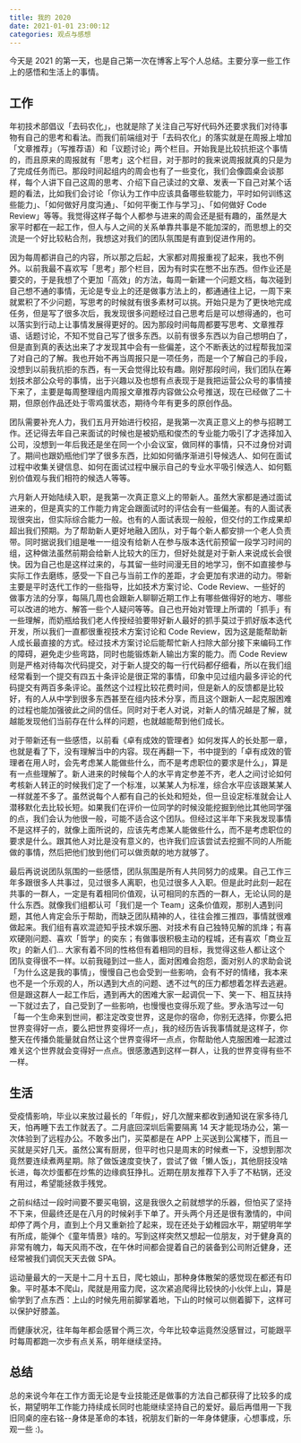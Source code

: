 ```yaml
---
title: 我的 2020
date: 2021-01-01 23:00:12
categories: 观点与感想
---
```

今天是 2021 的第一天，也是自己第一次在博客上写个人总结。主要分享一些工作上的感悟和生活上的事情。

## 工作
年初技术部倡议「去码农化」，也就是除了关注自己写好代码外还要求我们对待事物有自己的思考和看法。而我们前端组对于「去码农化」的落实就是在周报上增加「文章推荐」（写推荐语）和「议题讨论」两个栏目。开始我是比较抗拒这个事情的，而且原来的周报就有「思考」这个栏目，对于那时的我来说周报就真的只是为了完成任务而已。那段时间起组内的周会也有了一些变化，我们会像圆桌会谈那样，每个人讲下自己这周的思考、介绍下自己读过的文章、发表一下自己对某个话题的看法，比如我们会讨论「你认为工作中应该具备哪些软能力，平时如何训练这些能力」、「如何做好月度沟通」、「如何平衡工作与学习」、「如何做好 Code Review」等等。我觉得这样子每个人都参与进来的周会还是挺有趣的，虽然是大家平时都在一起工作，但人与人之间的关系单靠共事是不能加深的，而思想上的交流是一个好比较粘合剂，我想这对我们的团队氛围是有直到促进作用的。

因为每周都讲自己的内容，所以那之后起，大家都对周报重视了起来，我也不例外。以前我最不喜欢写「思考」那个栏目，因为有时实在憋不出东西。但作业还是要交的，于是我想了个更加「高效」的方法，每周一新建一个问题文档，每次碰到自己想不通的事情，无论是专业上的还是做事方法上的，都通通往上记，一周下来就累积了不少问题，写思考的时候就有很多素材可以挑。开始只是为了更快地完成任务，但是写了很多次后，我发现很多问题经过自己思考后是可以想得通的，也可以落实到行动上让事情发展得更好的。因为那段时间每周都要写思考、文章推荐语、话题讨论，不知不觉自己写了很多东西。以前有很多东西以为自己想明白了，但是直到真的表达出来了才发现其中会有一些偏差，这个不断表达的过程帮我加深了对自己的了解。我也开始不再当周报只是一项任务，而是一个了解自己的手段，没想到以前我抗拒的东西，有一天会觉得比较有趣。刚好那段时间，我们团队在筹划技术部公众号的事情，出于兴趣以及也想有点表现于是我把运营公众号的事情接下来了，主要是每周整理组内周报文章推荐内容做公众号推送，现在已经做了二十期，但原创作品还处于零鸡蛋状态，期待今年有更多的原创作品。

团队需要补充人力，我们五月开始进行校招，是我第一次真正意义上的参与招聘工作。还记得去年自己来面试的时候也是被奶瓶和俊杰的专业能力吸引了才选择加入公司，没想到一年后我还是坐在同一个小会议室，做同样的事情，只不过身份对调了。期间也跟奶瓶他们学了很多东西，比如如何循序渐进引导候选人、如何在面试过程中收集关键信息、如何在面试过程中展示自己的专业水平吸引候选人、如何甄别价值观与我们相符的候选人等等。

六月新人开始陆续入职，是我第一次真正意义上的带新人。虽然大家都是通过面试进来的，但是真实的工作能力肯定会跟面试时的评估会有一些偏差。有的人面试表现很突出，但实际综合能力一般。也有的人面试表现一般般，但交付的工作成果却超出我们预期。为了帮助新人更好地融入团队，对于每个新人都安排一个老人负责带。同时据说我们组是唯一一组没有给新人在参与版本迭代前预留一段学习时间的组，这种做法虽然前期会给新人比较大的压力，但好处就是对于新人来说成长会很快。因为自己也是这样过来的，与其留一些时间漫无目的地学习，倒不如直接参与实际工作去磨练，感受一下自己与当前工作的差距，才会更加有求进的动力。带新主要是平时迭代工作的一些指导，比如技术方案讨论、Code Review、一些好的做事方法的分享，每隔几周也会跟新人聊聊近期工作上有哪些做得好的地方、哪些可以改进的地方、解答一些个人疑问等等。自己也开始对管理上所谓的「抓手」有一些理解，而奶瓶给我们老人传授经验要带好新人最好的抓手莫过于抓好版本迭代开发，所以我们一直都很重视技术方案讨论和 Code Review，因为这是能帮助新人成长最直接的方式。经过技术方案讨论后能帮忙新人扫除大部分接下来编码工作的障碍，避免走少些弯路，同时也能锻炼新人输出方案的能力。而 Code Review 则是严格对待每次代码提交，对于新人提交的每一行代码都仔细看，所以在我们组经常看到一个提交有四五十条评论是很正常的事情，印象中见过组内最多评论的代码提交有两百多条评论。虽然这个过程比较花费时间，但是新人的反馈都是比较好，有的人从中学到很多东西甚至在组内技术分享，而且这个跟新人一起克服困难的过程也能加强彼此之间的信任。同时对于老人对说，对新人的情况越是了解，就越能发现他们当前存在什么样的问题，也就越能帮到他们成长。

对于带新还有一些感悟，以前看《卓有成效的管理者》如何发挥人的长处那一章，也就是看了下，没有理解当中的内容。现在再翻一下，书中提到的「卓有成效的管理者在用人时，会先考虑某人能做些什么，而不是考虑职位的要求是什么」，算是有一点些理解了。新人进来的时候每个人的水平肯定参差不齐，老人之间讨论如何考核新人转正的时候我们定了一个标准，以某某人为标准，综合水平应该跟某某人一样就差不多了。虽然说每个人都有自己的长处和短处，但一旦设定标准就会让人潜移默化去比较长短。如果我们在评价一位同学的时候没能挖掘到他比其他同学强的点，我们会认为他很一般，可能不适合这个团队。但经过这半年下来我发现事情不是这样子的，就像上面所说的，应该先考虑某人能做些什么，而不是考虑职位的要求是什么。跟其他人对比是没有意义的，也许我们应该尝试去挖掘不同的人所能做的事情，然后把他们放到他们可以做贡献的地方就够了。

最后再说说团队氛围的一些感悟，团队氛围是所有人共同努力的成果。自己工作三年多跟很多人共事过，见过很多人离职，也见过很多人入职。但是此时此刻一起在共事的一群人，一定是有着相同价值观，认可相同的东西的一群人，无论认同的是什么东西。就像我们组都认可「我们是一个 Team」这条价值观，那别人遇到问题，其他人肯定会乐于帮助，而缺乏团队精神的人，往往会推三推四，事情就很难做起来。我们组有喜欢混迹知乎技术娱乐圈、对技术有自己独特见解的凯烽；有喜欢硬刚问题、喜欢「哲学」的奕东；有做事很积极主动的程城，还有喜欢「商业互吹」的新人们… 大家有着不同的性格但有着相同的目标，我觉得这些人都让这个团队变得很不一样。以前我碰到过一些人，面对困难会抱怨，面对别人的求助会说「为什么这是我的事情」，慢慢自己也会受到一些影响，会有不好的情绪，我本来也不是一个乐观的人，所以遇到大点的问题、透不过气的压力都想着怎样去逃避。但是跟这群人一起工作后，遇到再大的困难大家一起调侃一下、笑一下、相互扶持一下就过去了，自己受到了一些影响，也慢慢也变得乐观了些。罗永浩写过一句「每一个生命来到世间，都注定改变世界，这是你的宿命，你别无选择，你要么把世界变得好一点，要么把世界变得坏一点」，我的经历告诉我事情就是这样子，你整天在传播负能量就自然让这个世界变得坏一点点，你帮助他人克服困难一起渡过难关这个世界就会变得好一点点。很感激遇到这样一群人，让我的世界变得有些不一样。

## 生活
受疫情影响，毕业以来放过最长的「年假」，好几次醒来都收到通知说在家多待几天，怕再睡下去工作就丟了。二月底回深圳后需要隔离 14 天才能现场办公，第一次体验到了远程办公。不敢多出门，买菜都是在 APP 上买送到公寓楼下，而且一买就是买好几天。虽然公寓有厨房，但平时也只是周末的时候煮一下，没想到那次竟然要连续煮两星期。除了做饭速度变快了，尝试了做「懒人饭」，其他厨技没啥长进，每次炒蛋都在炒焦的边缘疯狂挣扎。近期在朋友推荐下入手了不粘锅，还没有用过，希望能拯救手残党。

之前纠结过一段时间要不要买电钢，这是我很久之前就想学的乐器，但怕买了坚持不下来，但最终还是在八月的时候剁手下单了。开头两个月还是很有激情的，中间却停了两个月，直到上个月又重新捡了起来，现在还处于幼稚园水平，期望明年学有所成，能弹个《童年情景》啥的。写到这样突然又想起一位朋友，对于健身真的非常有魄力，每天风雨不改，在午休时间都会提着自己的装备到公司附近健身，还经常被我们调侃天天去做 SPA。

运动量最大的一天是十二月十五日，爬七娘山，那种身体散架的感觉现在都还有印象。平时基本不爬山，爬就是用蛮力爬，这次紧追爬得比较快的小伙伴上山，算是偷学到了点东西：上山的时候先用前脚掌着地，下山的时候可以侧着脚下，这样可以保护好膝盖。

而健康状况，往年每年都会感冒个两三次，今年比较幸运竟然没感冒过，可能跟平时每周都跑一次步有点关系，明年继续坚持。

## 总结
总的来说今年在工作方面无论是专业技能还是做事的方法自己都获得了比较多的成长，期望明年工作能力持续成长同时也能继续坚持自己的爱好。最后再借用一下我旧同桌的座右铭--身体是革命的本钱，祝朋友们新的一年身体健康，心想事成，乐观一些 :)。
